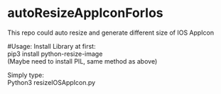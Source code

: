 # autoResizeAppIconForIos
This repo could auto resize and generate different size of IOS AppIcon

#Usage:
Install Library at first:<br />
pip3 install python-resize-image <br />
(Maybe need to install PIL, same method as above)


Simply type:<br />
Python3 resizeIOSAppIcon.py
